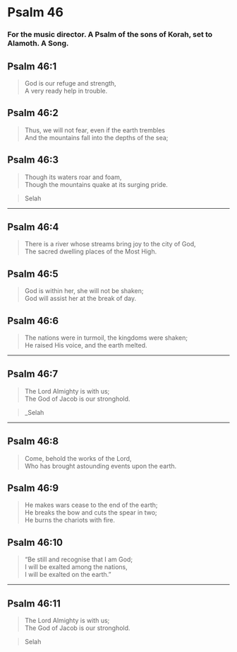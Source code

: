 # Psalm 46

### For the music director. A Psalm of the sons of Korah, set to Alamoth. A Song.

## Psalm 46:1

> God is our refuge and strength,  
> A very ready help in trouble.

## Psalm 46:2

> Thus, we will not fear, even if the earth trembles  
> And the mountains fall into the depths of the sea;

## Psalm 46:3

> Though its waters roar and foam,  
> Though the mountains quake at its surging pride.

> Selah

---

## Psalm 46:4

> There is a river whose streams bring joy to the city of God,  
> The sacred dwelling places of the Most High.

## Psalm 46:5

> God is within her, she will not be shaken;  
> God will assist her at the break of day.

## Psalm 46:6

> The nations were in turmoil, the kingdoms were shaken;  
> He raised His voice, and the earth melted.

---

## Psalm 46:7

> The Lord Almighty is with us;  
> The God of Jacob is our stronghold.

> \_Selah

---

## Psalm 46:8

> Come, behold the works of the Lord,  
> Who has brought astounding events upon the earth.

## Psalm 46:9

> He makes wars cease to the end of the earth;  
> He breaks the bow and cuts the spear in two;  
> He burns the chariots with fire.

## Psalm 46:10

> “Be still and recognise that I am God;  
> I will be exalted among the nations,  
> I will be exalted on the earth.”

---

## Psalm 46:11

> The Lord Almighty is with us;  
> The God of Jacob is our stronghold.

> Selah
